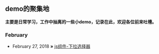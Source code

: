 ## demo的聚集地

**主要是日常学习，工作中抽离的一些小demo，记录在此，欢迎各位前来吐槽。**


### February

* February 27, 2018 **»** [js组件-下拉选择器](https://github.com/frameZhang/demos/tree/master/%E7%AE%80%E5%8D%95%E4%B8%8B%E6%8B%89%E7%BB%84%E4%BB%B6)
